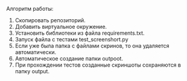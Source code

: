 Алгоритм работы:
1. Скопировать репозиторий.
2. Добавить виртуальное окружение.
3. Установить библиотеки из файла requirements.txt.
4. Запуск файла с тестами test_screenshort.py
5. Если уже была папка с файлами скринов, то она удаляется автоматически.
2. Автоматическое создание папки outpoot.
3. При прохождении тестов созданные скриншоты сохраняются в папку output.
